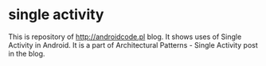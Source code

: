 # single activity

This is repository of http://androidcode.pl blog. It shows uses of Single Activity in Android. It is a part of Architectural Patterns - Single Activity post in the blog.
